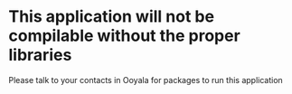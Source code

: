# This application will not be compilable without the proper libraries
Please talk to your contacts in Ooyala for packages to run this application
